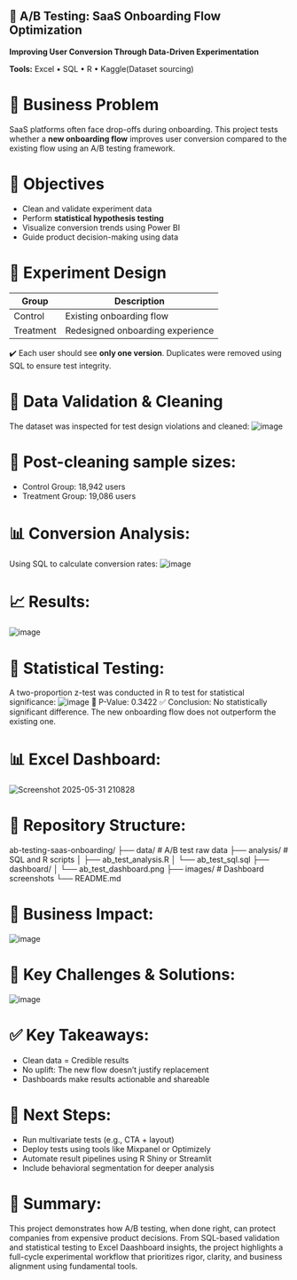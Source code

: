 ## 🧪 A/B Testing: SaaS Onboarding Flow Optimization  
**Improving User Conversion Through Data-Driven Experimentation**

**Tools:** Excel • SQL • R • Kaggle(Dataset sourcing)

# 📌 Business Problem  
SaaS platforms often face drop-offs during onboarding. This project tests whether a **new onboarding flow** improves user conversion compared to the existing flow using an A/B testing framework.

# 🎯 **Objectives**  
- Clean and validate experiment data  
- Perform **statistical hypothesis testing**  
- Visualize conversion trends using Power BI  
- Guide product decision-making using data

# 🧬 **Experiment Design**  
| Group      | Description                      |
|------------|----------------------------------|
| Control    | Existing onboarding flow         |
| Treatment  | Redesigned onboarding experience |

✔️ Each user should see **only one version**. Duplicates were removed using SQL to ensure test integrity.


# 🧹 **Data Validation & Cleaning**  
The dataset was inspected for test design violations and cleaned:
![image](https://github.com/user-attachments/assets/4226080d-5182-46d7-823a-e8b68ab0bc4d)

# 📌 **Post-cleaning sample sizes:**
- Control Group: 18,942 users
- Treatment Group: 19,086 users

# 📊 **Conversion Analysis:**
Using SQL to calculate conversion rates:
![image](https://github.com/user-attachments/assets/111fd7a9-feab-41ca-acda-d37460caf668)

# 📈 **Results:**
![image](https://github.com/user-attachments/assets/8a7099d2-0d1e-4f1f-936e-2d971628f41c)

# 📐 **Statistical Testing:**
A two-proportion z-test was conducted in R to test for statistical significance:
![image](https://github.com/user-attachments/assets/5c0a8921-2319-4bf6-adb5-2c231d2e7657)
📌 P-Value: 0.3422
✅ Conclusion: No statistically significant difference. The new onboarding flow does not outperform the existing one.

# 📊 **Excel Dashboard:**
![Screenshot 2025-05-31 210828](https://github.com/user-attachments/assets/e336f5c8-ee1e-4851-85fd-c2d9c0175adf)

# 📂 **Repository Structure:**
ab-testing-saas-onboarding/
├── data/                  # A/B test raw data
├── analysis/              # SQL and R scripts
│   ├── ab_test_analysis.R
│   └── ab_test_sql.sql
├── dashboard/
│   └── ab_test_dashboard.png
├── images/                # Dashboard screenshots
└── README.md

# 💼 **Business Impact:**
![image](https://github.com/user-attachments/assets/da523e6d-8f93-4725-a06f-39e725aa469c)

# 🧠 **Key Challenges & Solutions:**
![image](https://github.com/user-attachments/assets/26e249cf-17a7-4de7-9854-3f3dce9c2de3)

# ✅ **Key Takeaways:**
- Clean data = Credible results
- No uplift: The new flow doesn’t justify replacement
- Dashboards make results actionable and shareable

# 🚀 **Next Steps:**
- Run multivariate tests (e.g., CTA + layout)
- Deploy tests using tools like Mixpanel or Optimizely
- Automate result pipelines using R Shiny or Streamlit
- Include behavioral segmentation for deeper analysis

# 📌 **Summary:**
This project demonstrates how A/B testing, when done right, can protect companies from expensive product decisions. From SQL-based validation and statistical testing to Excel Daashboard insights, the project highlights a full-cycle experimental workflow that prioritizes rigor, clarity, and business alignment using fundamental tools.
